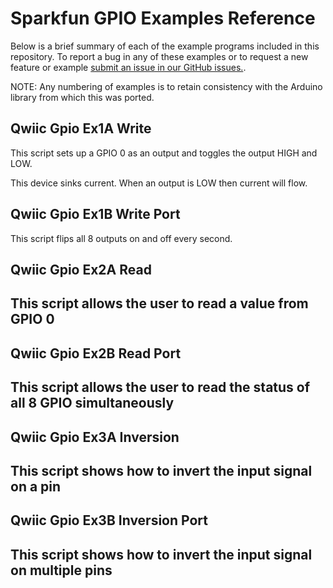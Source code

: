 # Sparkfun GPIO Examples Reference
Below is a brief summary of each of the example programs included in this repository. To report a bug in any of these examples or to request a new feature or example [submit an issue in our GitHub issues.](https://github.com/sparkfun/qwiic_gpio_py/issues). 

NOTE: Any numbering of examples is to retain consistency with the Arduino library from which this was ported. 

## Qwiic Gpio Ex1A Write
This script sets up a GPIO 0 as an output and toggles
   the output HIGH and LOW.
 
   This device sinks current. When an output is LOW then current will flow.

## Qwiic Gpio Ex1B Write Port
This script flips all 8 outputs on and off every second.

## Qwiic Gpio Ex2A Read
This script allows the user to read a value from GPIO 0
 ------------------------------------------------------------------------

## Qwiic Gpio Ex2B Read Port
This script allows the user to read the status of all 8 GPIO simultaneously
 ------------------------------------------------------------------------

## Qwiic Gpio Ex3A Inversion
This script shows how to invert the input signal on a pin
 ------------------------------------------------------------------------

## Qwiic Gpio Ex3B Inversion Port
This script shows how to invert the input signal on multiple pins
 ------------------------------------------------------------------------


